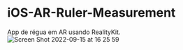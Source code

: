 # iOS-AR-Ruler-Measurement
App de régua em AR usando RealityKit.
<br>
![Screen Shot 2022-09-15 at 16 25 59](https://user-images.githubusercontent.com/13722768/190495656-42bc35ba-f20b-46a6-ba64-ca51a697a375.png)
